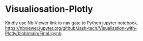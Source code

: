 # Visualiosation-Plotly

Kindly use Nb Viewer link to navigate to Python jupyter notebook.
https://nbviewer.jupyter.org/github/Jash-tech/Visualisation-with-Plotly/blob/main/Final.ipynb
